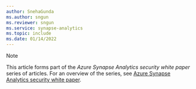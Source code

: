 ```yaml
---
author: SnehaGunda
ms.author: sngun
ms.reviewer: sngun
ms.service: synapse-analytics
ms.topic: include
ms.date: 01/14/2022
---
```


> [!NOTE]
> This article forms part of the *Azure Synapse Analytics security white paper* series of articles. For an overview of the series, see [Azure Synapse Analytics security white paper](../security-white-paper-introduction.md).
